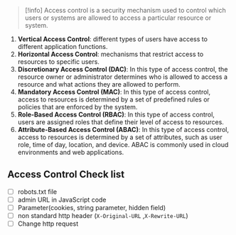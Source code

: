 > [!info]
> Access control is a security mechanism used to control which users or systems are allowed to access a particular resource or system.

1. **Vertical Access Control**: different types of users have access to different application functions.
2. **Horizontal Access Control**:  mechanisms that restrict access to resources to specific users.
3. **Discretionary Access Control (DAC)**: In this type of access control, the resource owner or administrator determines who is allowed to access a resource and what actions they are allowed to perform.
4. **Mandatory Access Control (MAC)**: In this type of access control, access to resources is determined by a set of predefined rules or policies that are enforced by the system.
5. **Role-Based Access Control (RBAC)**: In this type of access control, users are assigned roles that define their level of access to resources.
6. **Attribute-Based Access Control (ABAC)**: In this type of access control, access to resources is determined by a set of attributes, such as user role, time of day, location, and device. ABAC is commonly used in cloud environments and web applications.



## Access Control Check list

- [ ] robots.txt file
- [ ] admin URL in JavaScript code
- [ ] Parameter(cookies, string parameter, hidden field)
- [ ] non standard http header (`X-Original-URL` ,`X-Rewrite-URL`)
- [ ] Change http request